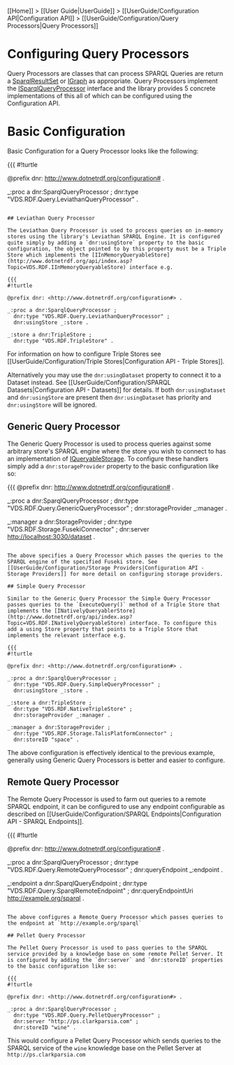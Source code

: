 [[Home]] > [[User Guide|UserGuide]] > [[UserGuide/Configuration API|Configuration API]] > [[UserGuide/Configuration/Query Processors|Query Processors]]

# Configuring Query Processors 

Query Processors are classes that can process SPARQL Queries are return a [SparqlResultSet](http://www.dotnetrdf.org/api/index.asp?Topic=VDS.RDF.Query.SparqlResultSet) or [IGraph](http://www.dotnetrdf.org/api/index.asp?Topic=VDS.RDF.IGraph) as appropriate. Query Processors implement the [ISparqlQueryProcessor](http://www.dotnetrdf.org/api/index.asp?Topic=VDS.RDF.Query.ISparqlQueryProcessor) interface and the library provides 5 concrete implementations of this all of which can be configured using the Configuration API.

# Basic Configuration 

Basic Configuration for a Query Processor looks like the following:

{{{
#!turtle

@prefix dnr: <http://www.dotnetrdf.org/configuration#> .

_:proc a dnr:SparqlQueryProcessor ;
  dnr:type "VDS.RDF.Query.LeviathanQueryProcessor" .
```

## Leviathan Query Processor 

The Leviathan Query Processor is used to process queries on in-memory stores using the library's Leviathan SPARQL Engine. It is configured quite simply by adding a `dnr:usingStore` property to the basic configuration, the object pointed to by this property must be a Triple Store which implements the [IInMemoryQueryableStore](http://www.dotnetrdf.org/api/index.asp?Topic=VDS.RDF.IInMemoryQueryableStore) interface e.g.

{{{
#!turtle

@prefix dnr: <http://www.dotnetrdf.org/configuration#> .

_:proc a dnr:SparqlQueryProcessor ;
  dnr:type "VDS.RDF.Query.LeviathanQueryProcessor" ;
  dnr:usingStore _:store .

_:store a dnr:TripleStore ;
  dnr:type "VDS.RDF.TripleStore" .
```

For information on how to configure Triple Stores see [[UserGuide/Configuration/Triple Stores|Configuration API - Triple Stores]].

Alternatively you may use the `dnr:usingDataset` property to connect it to a Dataset instead. See [[UserGuide/Configuration/SPARQL Datasets|Configuration API - Datasets]] for details. If both `dnr:usingDataset` and `dnr:usingStore` are present then `dnr:usingDataset` has priority and `dnr:usingStore` will be ignored.

## Generic Query Processor 

The Generic Query Processor is used to process queries against some arbitrary store's SPARQL engine where the store you wish to connect to has an implementation of [IQueryableStorage](http://www.dotnetrdf.org/api/index.asp?Topic=VDS.RDF.Storage.IQueryableStorage). To configure these handlers simply add a `dnr:storageProvider` property to the basic configuration like so:

{{{
@prefix dnr: <http://www.dotnetrdf.org/configuration#> .

_:proc a dnr:SparqlQueryProcessor ;
  dnr:type "VDS.RDF.Query.GenericQueryProcessor" ;
  dnr:storageProvider _:manager .

_:manager a dnr:StorageProvider ;
  dnr:type "VDS.RDF.Storage.FusekiConnector" ;
  dnr:server <http://localhost:3030/dataset> .
```

The above specifies a Query Processor which passes the queries to the SPARQL engine of the specified Fuseki store. See [[UserGuide/Configuration/Storage Providers|Configuration API - Storage Providers]] for more detail on configuring storage providers.

## Simple Query Processor 

Similar to the Generic Query Processor the Simple Query Processor passes queries to the `ExecuteQuery()` method of a Triple Store that implements the [INativelyQueryablerStore](http://www.dotnetrdf.org/api/index.asp?Topic=VDS.RDF.INativelyQueryableStore) interface. To configure this add a using Store property that points to a Triple Store that implements the relevant interface e.g.

{{{
#!turtle

@prefix dnr: <http://www.dotnetrdf.org/configuration#> .

_:proc a dnr:SparqlQueryProcessor ;
  dnr:type "VDS.RDF.Query.SimpleQueryProcessor" ;
  dnr:usingStore _:store .

_:store a dnr:TripleStore ;
  dnr:type "VDS.RDF.NativeTripleStore" ;
  dnr:storageProvider _:manager .

_:manager a dnr:StorageProvider ;
  dnr:type "VDS.RDF.Storage.TalisPlatformConnector" ;
  dnr:storeID "space" .
```

The above configuration is effectively identical to the previous example, generally using Generic Query Processors is better and easier to configure.

## Remote Query Processor 

The Remote Query Processor is used to farm out queries to a remote SPARQL endpoint, it can be configured to use any endpoint configurable as described on [[UserGuide/Configuration/SPARQL Endpoints|Configuration API - SPARQL Endpoints]].

{{{
#!turtle

@prefix dnr: <http://www.dotnetrdf.org/configuration#> .

_:proc a dnr:SparqlQueryProcessor ;
  dnr:type "VDS.RDF.Query.RemoteQueryProcessor" ;
  dnr:queryEndpoint _:endpoint .

_:endpoint a dnr:SparqlQueryEndpoint ;
  dnr:type "VDS.RDF.Query.SparqlRemoteEndpoint" ;
  dnr:queryEndpointUri <http://example.org/sparql> .
```

The above configures a Remote Query Processor which passes queries to the endpoint at `http://example.org/sparql`

## Pellet Query Processor 

The Pellet Query Processor is used to pass queries to the SPARQL service provided by a knowledge base on some remote Pellet Server. It is configured by adding the `dnr:server` and `dnr:storeID` properties to the basic configuration like so:

{{{
#!turtle

@prefix dnr: <http://www.dotnetrdf.org/configuration#> .

_:proc a dnr:SparqlQueryProcessor ;
  dnr:type "VDS.RDF.Query.PelletQueryProcessor" ;
  dnr:server "http://ps.clarkparsia.com" ;
  dnr:storeID "wine" .
```

This would configure a Pellet Query Processor which sends queries to the SPARQL service of the `wine` knowledge base on the Pellet Server at `http://ps.clarkparsia.com`